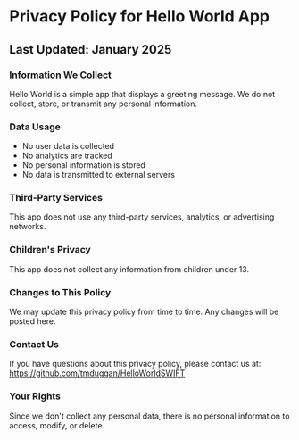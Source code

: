 # Privacy Policy for Hello World App

## Last Updated: January 2025

### Information We Collect
Hello World is a simple app that displays a greeting message. We do not collect, store, or transmit any personal information.

### Data Usage
- No user data is collected
- No analytics are tracked
- No personal information is stored
- No data is transmitted to external servers

### Third-Party Services
This app does not use any third-party services, analytics, or advertising networks.

### Children's Privacy
This app does not collect any information from children under 13.

### Changes to This Policy
We may update this privacy policy from time to time. Any changes will be posted here.

### Contact Us
If you have questions about this privacy policy, please contact us at: https://github.com/tmduggan/HelloWorldSWIFT

### Your Rights
Since we don't collect any personal data, there is no personal information to access, modify, or delete. 